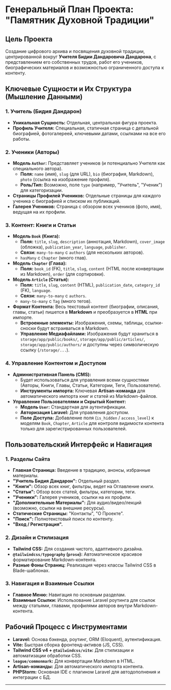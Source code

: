 # Генеральный План Проекта: "Памятник Духовной Традиции"

## Цель Проекта

Создание цифрового архива и посвящения духовной традиции, центрированной вокруг **Учителя Бидии Дандаровича Дандарона**, с представлением его собственных трудов, работ его учеников, биографических материалов и возможностью ограниченного доступа к контенту.

## Ключевые Сущности и Их Структура (Мышление Данными)

### 1. Учитель (Бидия Дандарон)
* **Уникальная Сущность:** Отдельная, центральная фигура проекта.
* **Профиль Учителя:** Специальная, статичная страница с детальной биографией, фотогалереей, ключевыми датами, ссылками на все его работы.

### 2. Ученики (Авторы)
* **Модель `Author`:** Представляет учеников (и потенциально Учителя как специального автора).
    * **Поля:** `name` (имя), `slug` (для URL), `bio` (биография, Markdown), `photo` (ссылка на изображение профиля).
    * **Роль/Тип:** Возможно, поле `type` (например, "Учитель", "Ученик") для категоризации.
* **Страницы Профилей Учеников:** Отдельные страницы для каждого ученика с биографией и списком их публикаций.
* **Галерея Учеников:** Страница с обзором всех учеников (фото, имя), ведущая на их профили.

### 3. Контент: Книги и Статьи

* **Модель `Book` (Книга):**
    * **Поля:** `title`, `slug`, `description` (аннотация, Markdown), `cover_image` (обложка), `publication_year`, `language`, `publisher`.
    * **Связи:** `many-to-many` с `authors` (для нескольких авторов).
    * `hasMany` с `Chapter` (много глав).
* **Модель `Chapter` (Глава):**
    * **Поля:** `book_id` (FK), `title`, `slug`, `content` (HTML после конвертации из Markdown), `order` (для сортировки).
* **Модель `Article` (Статья):**
    * **Поля:** `title`, `slug`, `content` (HTML), `publication_date`, `category_id` (FK), `language`.
    * **Связи:** `many-to-many` с `authors`.
    * `many-to-many` с `Tag` (много тегов).
* **Формат Контента:** Весь текстовый контент (биографии, описания, главы, статьи) пишется в **Markdown** и преобразуется в **HTML** при импорте.
    * **Встроенные элементы:** Изображения, схемы, таблицы, ссылки-сноски будут встраиваться в Markdown.
    * **Управление Медиафайлами:** Изображения будут храниться в `storage/app/public/books/`, `storage/app/public/articles/`, `storage/app/public/authors/` и доступны через символическую ссылку (`/storage/...`).

### 4. Управление Контентом и Доступом

* **Административная Панель (CMS):**
    * Будет использоваться для управления всеми сущностями (Авторы, Книги, Главы, Статьи, Категории, Теги, Пользователи).
    * **Инструменты импорта:** Ключевая **Artisan-команда** для автоматического импорта книг и статей из Markdown-файлов.
* **Управление Пользователями и Скрытый Контент:**
    * **Модель `User`:** Стандартная для аутентификации.
    * **Авторизация Laravel:** Для управления доступом.
    * **Поле Доступа:** Добавление поля (`is_hidden` / `access_level`) к моделям `Book`, `Chapter`, `Article` для контроля видимости контента только для зарегистрированных пользователей.

## Пользовательский Интерфейс и Навигация

### 1. Разделы Сайта
* **Главная Страница:** Введение в традицию, анонсы, избранные материалы.
* **"Учитель Бидия Дандарон":** Отдельный раздел.
* **"Книги":** Обзор всех книг, фильтры, ведет на Оглавление книги.
* **"Статьи":** Обзор всех статей, фильтры, категории, теги.
* **"Ученики":** Галерея учеников, ссылки на их профили.
* **"Дополнительные Материалы":** Для аудио/видео/лекций (возможно, ссылки на внешние ресурсы).
* **Статические Страницы:** "Контакты", "О Проекте".
* **"Поиск":** Полнотекстовый поиск по контенту.
* **"Вход / Регистрация".**

### 2. Дизайн и Стилизация
* **Tailwind CSS:** Для создания чистого, адаптивного дизайна.
* **`@tailwindcss/typography` (`prose`):** Автоматическое красивое форматирование Markdown-контента.
* **Разные Фоны Страниц:** Реализация через классы Tailwind CSS в Blade-шаблонах.

### 3. Навигация и Взаимные Ссылки
* **Главное Меню:** Навигация по основным разделам.
* **Взаимные Ссылки:** Использование Laravel роутинга для ссылок между статьями, главами, профилями авторов внутри Markdown-контента.

## Рабочий Процесс с Инструментами

* **Laravel:** Основа бэкенда, роутинг, ORM (Eloquent), аутентификация.
* **Vite:** Быстрая сборка фронтенд-активов (JS, CSS).
* **Tailwind CSS v4 + `@tailwindcss/vite`:** Для стилизации и автоматизации обработки CSS.
* **`league/commonmark`:** Для конвертации Markdown в HTML.
* **Artisan-команды:** Для автоматического импорта контента.
* **PHPStorm:** Основная IDE с плагином Laravel для автодополнения и интеграции с БД.

---
